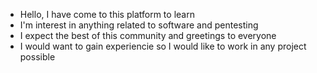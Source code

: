 - Hello, I have come to this platform to learn
- I'm interest in anything related to software and pentesting 
- I expect the best of this community and greetings to everyone
- I would want to gain experiencie so I would like to work in any project possible
